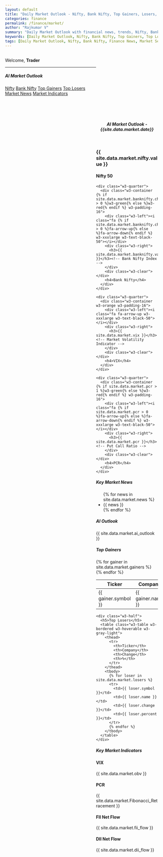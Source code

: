 ```yaml
---
layout: default
title: "Daily Market Outlook - Nifty, Bank Nifty, Top Gainers, Losers, Market Sentiment and News"
categories: finance
permalink: /finance/market/
author: "Rajkumar V"
summary: "Daily Market Outlook with financial news, trends, Nifty, Bank Nifty, momentum stocks, and more."
keywords: [Daily Market Outlook, Nifty, Bank Nifty, Top Gainers, Top Losers, Market Sentiment, Finance News, Sector-wise Market Performance]
tags: [Daily Market Outlook, Nifty, Bank Nifty, Finance News, Market Sentiment, Sector-wise Performance, Top Gainers, Top Losers]
---
```


<link rel="stylesheet" href="https://www.w3schools.com/w3css/5/w3.css">
<link rel="stylesheet" href="https://fonts.googleapis.com/css?family=Raleway">
<link rel="stylesheet" href="https://cdnjs.cloudflare.com/ajax/libs/font-awesome/4.7.0/css/font-awesome.min.css">

 <!-- Sidebar -->
<nav class="w3-sidebar w3-collapse w3-gray-light w3-animate-left" style="z-index:3;width:300px;" id="mySidebar"><br>
  <div class="w3-container w3-row">
      <span>Welcome, <strong>Trader</strong></span><br>
      <a href="#" class="w3-bar-item w3-button"><i class="fa fa-envelope fa-fw"></i></a>
      <a href="#" class="w3-bar-item w3-button"><i class="fa fa-user fa-fw"></i></a>
      <a href="#" class="w3-bar-item w3-button"><i class="fa fa-cog fa-fw"></i></a>
  </div>
  <hr>
  <div class="w3-container">
    <h5>AI Market Outlook</h5>
  </div>
  <div class="w3-bar-block">
    <a href="#" class="w3-bar-item w3-button w3-padding"><i class="fa fa-arrow-up fa-fw w3-text-green"></i> Nifty</a>
    <a href="#" class="w3-bar-item w3-button w3-padding"><i class="fa fa-arrow-up fa-fw w3-text-blue"></i> Bank Nifty</a>
    <a href="#" class="w3-bar-item w3-button w3-padding"><i class="fa fa-arrow-up fa-fw w3-text-orange"></i> Top Gainers</a>
    <a href="#" class="w3-bar-item w3-button w3-padding"><i class="fa fa-arrow-down fa-fw w3-text-red"></i> Top Losers</a>
    <a href="#" class="w3-bar-item w3-button w3-padding"><i class="fa fa-newspaper-o fa-fw w3-text-blue-gray"></i> Market News</a>
    <a href="#" class="w3-bar-item w3-button w3-padding"><i class="fa fa-cog fa-fw w3-text-gray-blue"></i> Market Indicators</a>
  </div>
</nav>

 <!-- Overlay -->
<div class="w3-overlay w3-hide-large w3-animate-opacity" onclick="w3_close()" style="cursor:pointer" id="myOverlay" title="Close side menu"></div>

 <!-- Main Content -->
<div class="w3-main" style="margin-left:300px;margin-top:43px">
  <header class="w3-container" style="padding-top:22px">
    <h5><b><i class="fa fa-dashboard fa-fw w3-text-blue-gray"></i>AI Market Outlook - {{site.data.market.date}}</b></h5>
  </header>
  <div class="w3-row-padding w3-margin-bottom">
    <div class="w3-quarter">
      <div class="w3-container {% if site.data.market.nifty.change > 0 %}w3-green{% else %}w3-red{% endif %} w3-padding-16">
        <div class="w3-left"><i class="fa {% if site.data.market.nifty.change > 0 %}fa-arrow-up{% else %}fa-arrow-down{% endif %} w3-xxxlarge w3-text-black-50"></i></div>
        <div class="w3-right">
          <h3>{{ site.data.market.nifty.value }}</h3><!-- Nifty 50 Index -->
        </div>
        <div class="w3-clear"></div>
        <h4>Nifty 50</h4>
      </div>
    </div>

    <div class="w3-quarter">
      <div class="w3-container {% if site.data.market.banknifty.change > 0 %}w3-green{% else %}w3-red{% endif %} w3-padding-16">
        <div class="w3-left"><i class="fa {% if site.data.market.banknifty.change > 0 %}fa-arrow-up{% else %}fa-arrow-down{% endif %} w3-xxxlarge w3-text-black-50"></i></div>
        <div class="w3-right">
          <h3>{{ site.data.market.banknifty.value }}</h3><!-- Bank Nifty Index -->
        </div>
        <div class="w3-clear"></div>
        <h4>Bank Nifty</h4>
      </div>
    </div>

    <div class="w3-quarter">
      <div class="w3-container w3-orange w3-padding-16">
        <div class="w3-left"><i class="fa fa-arrow-up w3-xxxlarge w3-text-black-50"></i></div>
        <div class="w3-right">
          <h3>{{ site.data.market.vix }}</h3><!-- Market Volatility Indicator -->
        </div>
        <div class="w3-clear"></div>
        <h4>VIX</h4>
      </div>
    </div>

    <div class="w3-quarter">
      <div class="w3-container {% if site.data.market.pcr > 1 %}w3-green{% else %}w3-red{% endif %} w3-padding-16">
        <div class="w3-left"><i class="fa {% if site.data.market.pcr > 0 %}fa-arrow-up{% else %}fa-arrow-down{% endif %} w3-xxxlarge w3-text-black-50"></i></div>
        <div class="w3-right">
          <h3>{{ site.data.market.pcr }}</h3><!-- Put Call Ratio -->
        </div>
        <div class="w3-clear"></div>
        <h4>PCR</h4>
      </div>
    </div>
  </div>

  <!-- Market News Section -->
  <div class="w3-panel">
    <h5>Key Market News</h5>
    <ul class="w3-ul w3-card-4 w3-gray-light">
      {% for news in site.data.market.news %}
      <li>{{ news }}</li>
      {% endfor %}
    </ul>
  </div>

  <div class="w3-panel">
    <h5>AI Outlook</h5>
    <p>{{ site.data.market.ai_outlook }}</p>
  </div>


  <!-- Top Gainers and Losers Section -->
  <div class="w3-row-padding">
    <div class="w3-half">
      <h5>Top Gainers</h5>
      <table class="w3-table w3-bordered w3-hoverable w3-gray-light">
        <thead>
          <tr>
            <th>Ticker</th>
            <th>Company</th>
            <th>Change</th>
            <th>%</th>
          </tr>
        </thead>
        <tbody>
          {% for gainer in site.data.market.gainers %}
          <tr>
            <td>{{ gainer.symbol }}</td>
            <td>{{ gainer.name }}</td>
            <td>{{ gainer.change }}</td>
            <td>{{ gainer.percent }}</td>
          </tr>
          {% endfor %}
        </tbody>
      </table>
    </div>

    <div class="w3-half">
      <h5>Top Losers</h5>
      <table class="w3-table w3-bordered w3-hoverable w3-gray-light">
        <thead>
          <tr>
            <th>Ticker</th>
            <th>Company</th>
            <th>Change</th>
            <th>%</th>
          </tr>
        </thead>
        <tbody>
          {% for loser in site.data.market.losers %}
          <tr>
            <td>{{ loser.symbol }}</td>
            <td>{{ loser.name }}</td>
            <td>{{ loser.change }}</td>
            <td>{{ loser.percent }}</td>
          </tr>
          {% endfor %}
        </tbody>
      </table>
    </div>
  </div>

  <!-- Market Indicators Section -->
  <div class="w3-panel">
    <h5>Key Market Indicators</h5>
    <div class="w3-row-padding">
      <div class="w3-quarter">
        <div class="w3-gray-light w3-padding-16">
          <h4>VIX</h4>
          <p>{{ site.data.market.obv }}</p>
        </div>
      </div>
      <div class="w3-quarter">
        <div class="w3-gray-light w3-padding-16">
          <h4>PCR</h4>
          <p>{{ site.data.market.Fibonacci_Retracement }}</p><!-- Put Call Ratio -->
        </div>
      </div>
      <div class="w3-quarter">
        <div class="w3-gray-light w3-padding-16">
          <h4>FII Net Flow</h4>
          <p>{{ site.data.market.fii_flow }}</p><!-- FII flow today -->
        </div>
      </div>
      <div class="w3-quarter">
        <div class="w3-gray-light w3-padding-16">
          <h4>DII Net Flow</h4>
          <p>{{ site.data.market.dii_flow }}</p><!-- DII flow today -->
        </div>
      </div>
    </div>
  </div>


</div><!-- End main -->

<script>
  // Get the Sidebar
  var mySidebar = document.getElementById("mySidebar");

  // Get the DIV with overlay effect
  var overlayBg = document.getElementById("myOverlay");

  // Toggle between showing and hiding the sidebar, and add overlay effect
  function w3_open() {
    if (mySidebar.style.display === 'block') {
      mySidebar.style.display = 'none';
      overlayBg.style.display = "none";
    } else {
      mySidebar.style.display = 'block';
      overlayBg.style.display = "block";
    }
  }

  // Close the sidebar with the close button
  function w3_close() {
    mySidebar.style.display = "none";
    overlayBg.style.display = "none";
  }
</script>
